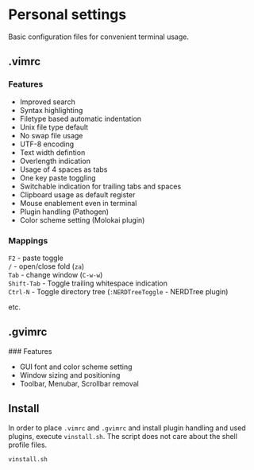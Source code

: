# Personal settings

Basic configuration files for convenient terminal usage.

## .vimrc

### Features  

- Improved search
- Syntax highlighting
- Filetype based automatic indentation
- Unix file type default
- No swap file usage
- UTF-8 encoding
- Text width defintion
- Overlength indication
- Usage of 4 spaces as tabs
- One key paste toggling
- Switchable indication for trailing tabs and spaces
- Clipboard usage as default register
- Mouse enablement even in terminal
- Plugin handling (Pathogen)
- Color scheme setting (Molokai plugin)

### Mappings

`F2` - paste toggle  
`/` - open/close fold (`za`)  
`Tab` - change window (`C-w-w`)  
`Shift-Tab` - Toggle trailing whitespace indication  
`Ctrl-N` - Toggle directory tree (`:NERDTreeToggle` - NERDTree plugin)

etc.

## .gvimrc

### Features

- GUI font and color scheme setting
- Window sizing and positioning
- Toolbar, Menubar, Scrollbar removal


## Install

In order to place `.vimrc` and `.gvimrc` and install plugin
handling and used plugins, execute `vinstall.sh`. The script
does not care about the shell profile files.

```bash
vinstall.sh
```
